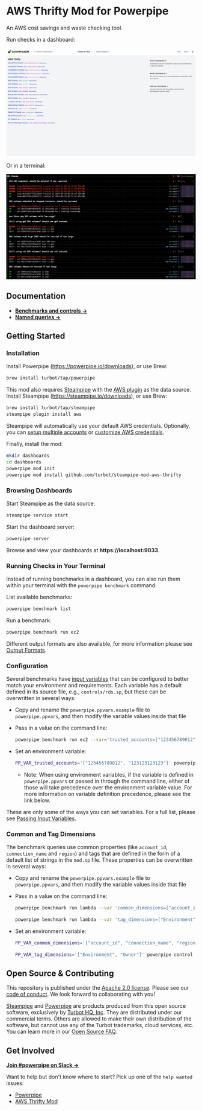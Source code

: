 # AWS Thrifty Mod for Powerpipe

An AWS cost savings and waste checking tool.

Run checks in a dashboard:

![image](https://raw.githubusercontent.com/turbot/steampipe-mod-aws-thrifty/main/docs/aws_thrifty_dashboard.png)

Or in a terminal:

![image](https://raw.githubusercontent.com/turbot/steampipe-mod-aws-thrifty/main/docs/aws_thrifty_mod_terminal.png)

## Documentation

- **[Benchmarks and controls →](https://hub.powerpipe.io/mods/turbot/aws_thrifty/controls)**
- **[Named queries →](https://hub.powerpipe.io/mods/turbot/aws_thrifty/queries)**

## Getting Started

### Installation

Install Powerpipe (https://powerpipe.io/downloads), or use Brew:

```sh
brew install turbot/tap/powerpipe
```

This mod also requires [Steampipe](https://steampipe.io) with the [AWS plugin](https://hub.steampipe.io/plugins/turbot/aws) as the data source. Install Steampipe (https://steampipe.io/downloads), or use Brew:

```sh
brew install turbot/tap/steampipe
steampipe plugin install aws
```

Steampipe will automatically use your default AWS credentials. Optionally, you can [setup multiple accounts](https://hub.steampipe.io/plugins/turbot/aws#multi-account-connections) or [customize AWS credentials](https://hub.steampipe.io/plugins/turbot/aws#configuring-aws-credentials).

Finally, install the mod:

```sh
mkdir dashboards
cd dashboards
powerpipe mod init
powerpipe mod install github.com/turbot/steampipe-mod-aws-thrifty
```

### Browsing Dashboards

Start Steampipe as the data source:

```sh
steampipe service start
```

Start the dashboard server:

```sh
powerpipe server
```

Browse and view your dashboards at **https://localhost:9033**.

### Running Checks in Your Terminal

Instead of running benchmarks in a dashboard, you can also run them within your
terminal with the `powerpipe benchmark` command:

List available benchmarks:

```sh
powerpipe benchmark list
```

Run a benchmark:

```sh
powerpipe benchmark run ec2
```

Different output formats are also available, for more information please see
[Output Formats](https://powerpipe.io/docs/reference/cli/benchmark#output-formats).

### Configuration

Several benchmarks have [input variables](https://powerpipe.io/docs/build/mod-variables#input-variables) that can be configured to better match your environment and requirements. Each variable has a default defined in its source file, e.g., `controls/rds.sp`, but these can be overwritten in several ways:

- Copy and rename the `powerpipe.ppvars.example` file to `powerpipe.ppvars`, and then modify the variable values inside that file
- Pass in a value on the command line:

  ```sh
  powerpipe benchmark run ec2 --var='trusted_accounts=["123456789012", "123123123123"]'
  ```

- Set an environment variable:

  ```sh
  PP_VAR_trusted_accounts='["123456789012", "123123123123"]' powerpipe control run large_ec2_instances
  ```

  - Note: When using environment variables, if the variable is defined in `powerpipe.ppvars` or passed in through the command line, either of those will take precedence over the environment variable value. For more information on variable definition precedence, please see the link below.

These are only some of the ways you can set variables. For a full list, please see [Passing Input Variables](https://powerpipe.io/docs/build/mod-variables#passing-input-variables).

### Common and Tag Dimensions

The benchmark queries use common properties (like `account_id`, `connection_name` and `region`) and tags that are defined in the form of a default list of strings in the `mod.sp` file. These properties can be overwritten in several ways:

- Copy and rename the `powerpipe.ppvars.example` file to `powerpipe.ppvars`, and then modify the variable values inside that file
- Pass in a value on the command line:

  ```sh
  powerpipe benchmark run lambda --var 'common_dimensions=["account_id", "connection_name", "region"]'
  ```

  ```sh
  powerpipe benchmark run lambda --var 'tag_dimensions=["Environment", "Owner"]'
  ```

- Set an environment variable:

  ```sh
  PP_VAR_common_dimensions='["account_id", "connection_name", "region"]' powerpipe control run long_running_ec2_instances
  ```

  ```sh
  PP_VAR_tag_dimensions='["Environment", "Owner"]' powerpipe control run long_running_ec2_instances
  ```

## Open Source & Contributing

This repository is published under the [Apache 2.0 license](https://www.apache.org/licenses/LICENSE-2.0). Please see our [code of conduct](https://github.com/turbot/.github/blob/main/CODE_OF_CONDUCT.md). We look forward to collaborating with you!

[Steampipe](https://steampipe.io) and [Powerpipe](https://powerpipe.io) are products produced from this open source software, exclusively by [Turbot HQ, Inc](https://turbot.com). They are distributed under our commercial terms. Others are allowed to make their own distribution of the software, but cannot use any of the Turbot trademarks, cloud services, etc. You can learn more in our [Open Source FAQ](https://turbot.com/open-source).

## Get Involved

**[Join #powerpipe on Slack →](https://turbot.com/community/join)**

Want to help but don't know where to start? Pick up one of the `help wanted` issues:

- [Powerpipe](https://github.com/turbot/powerpipe/labels/help%20wanted)
- [AWS Thrifty Mod](https://github.com/turbot/steampipe-mod-aws-thrifty/labels/help%20wanted)
